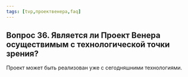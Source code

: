 ```yaml
---
tags: [tvp,проектвенера,faq]
---
```

## Вопрос 36. Является ли Проект Венера осуществимым с технологической точки зрения?

Проект может быть реализован уже с сегодняшними технологиями.